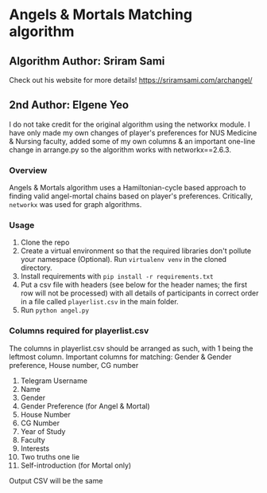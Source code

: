 # Angels & Mortals Matching algorithm

## Algorithm Author: Sriram Sami
Check out his website for more details! https://sriramsami.com/archangel/

## 2nd Author: Elgene Yeo
I do not take credit for the original algorithm using the networkx module. I have only made my own changes of player's preferences for NUS Medicine & Nursing faculty, added some of my own columns & an important one-line change in arrange.py so the algorithm works with networkx==2.6.3.


### Overview
Angels & Mortals algorithm uses a Hamiltonian-cycle based approach to finding valid angel-mortal chains based on player's preferences. Critically, `networkx` was used for graph algorithms.

### Usage
1. Clone the repo
2. Create a virtual environment so that the required libraries don't pollute your namespace (Optional). Run `virtualenv venv` in the cloned directory.
3. Install requirements with `pip install -r requirements.txt`
4. Put a csv file with headers (see below for the header names; the first row will not be processed) with all details of participants in correct order in a file called `playerlist.csv` in the main folder.
5. Run `python angel.py`


### Columns required for playerlist.csv
The columns in playerlist.csv should be arranged as such, with 1 being the leftmost column. Important columns for matching: Gender & Gender preference, House number, CG number 


1. Telegram Username
2. Name
3. Gender
4. Gender Preference (for Angel & Mortal)
5. House Number
6. CG Number
7. Year of Study
8. Faculty
9. Interests
10. Two truths one lie
11. Self-introduction (for Mortal only)

Output CSV will be the same